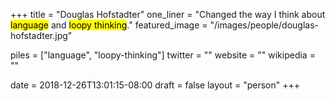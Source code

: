 +++
title = "Douglas Hofstadter"
one_liner = "Changed the way I think about <mark>language</mark> and <mark>loopy thinking</mark>."
featured_image = "/images/people/douglas-hofstadter.jpg"

piles = ["language", "loopy-thinking"]
twitter = ""
website = ""
wikipedia = ""

date = 2018-12-26T13:01:15-08:00
draft = false
layout = "person"
+++

